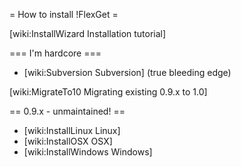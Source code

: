= How to install !FlexGet =

[wiki:InstallWizard Installation tutorial]

=== I'm hardcore ===

 * [wiki:Subversion Subversion] (true bleeding edge)

[wiki:MigrateTo10 Migrating existing 0.9.x to 1.0]

== 0.9.x - unmaintained! ==

 * [wiki:InstallLinux Linux]
 * [wiki:InstallOSX OSX]
 * [wiki:InstallWindows Windows]
